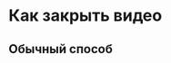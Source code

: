 # Как закрыть видео

## Обычный способ

<script setup>
import vidGrabClose from '/assets/youtube-video-close.mp4'
</script>

<div class="flex justify-center">
    <Demo :src="vidGrabClose" width="320" video description="Потяни вниз и нажми на крестик" />
</div>

<!-- > демка - потягивание видео вниз и закрытие на крестик

> демка - нажатие на галочку, без потягивания, и такое же закрытие на крестик

## Радикальный способ: закрыть полностью приложение YouTube

> демка - выход в диспетчер задач и закрытие приложения -->
